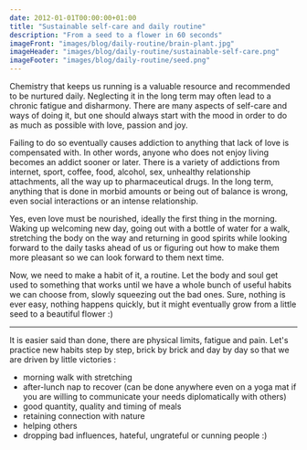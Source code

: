 ```yaml
---
date: 2012-01-01T00:00:00+01:00
title: "Sustainable self-care and daily routine"
description: "From a seed to a flower in 60 seconds"
imageFront: "images/blog/daily-routine/brain-plant.jpg"
imageHeader: "images/blog/daily-routine/sustainable-self-care.png"
imageFooter: "images/blog/daily-routine/seed.png"
---
```



Chemistry that keeps us running is a valuable resource and recommended to be nurtured daily.
Neglecting it in the long term may often lead to a chronic fatigue and disharmony.
There are many aspects of self-care and ways of doing it, but one should always start with the mood in order
to do as much as possible with love, passion and joy.

Failing to do so eventually causes addiction to anything that lack of love is compensated with.
In other words, anyone who does not enjoy living becomes an addict sooner or later.
There is a variety of addictions from internet, sport, coffee, food, alcohol, sex, unhealthy relationship attachments, all the way up to pharmaceutical drugs.
In the long term, anything that is done in morbid amounts or being out of balance is wrong, even social interactions or an intense relationship.

Yes, even love must be nourished, ideally the first thing in the morning.
Waking up welcoming new day, going out with a bottle of water for a walk, stretching the body on the way and returning in good spirits while looking forward to
the daily tasks ahead of us or figuring out how to make them more pleasant so we can look forward to them next time.

Now, we need to make a habit of it, a routine. Let the body and soul get used to something that works until we have a whole bunch of useful habits we can choose from,
slowly squeezing out the bad ones. Sure, nothing is ever easy, nothing happens quickly, but it might eventually grow from a little seed to a beautiful flower :)

---

It is easier said than done, there are physical limits, fatigue and pain. Let's practice new habits step by step, brick by brick and day by day
so that we are driven by little victories :
 - morning walk with stretching
 - after-lunch nap to recover (can be done anywhere even on a yoga mat if you are willing to communicate your needs diplomatically with others)
 - good quantity, quality and timing of meals
 - retaining connection with nature
 - helping others
 - dropping bad influences, hateful, ungrateful or cunning people :)
